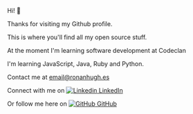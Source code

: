 Hi! 👋

Thanks for visiting my Github profile. 

This is where you'll find all my open source stuff.

At the moment I'm learning software development at Codeclan

I'm learning JavaScript, Java, Ruby and Python.

Contact me at email@ronanhugh.es

Connect with me on [![Linkedin](https://i.stack.imgur.com/gVE0j.png) LinkedIn](https://www.linkedin.com/in/ronan-hughes)

Or follow me here on [![GitHub](https://i.stack.imgur.com/tskMh.png) GitHub](https://github.com/rhughes490)
